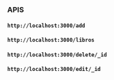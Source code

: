 ### APIS

#### `http://localhost:3000/add`

#### `http://localhost:3000/libros`

#### `http://localhost:3000/delete/_id`

#### `http://localhost:3000/edit/_id`
